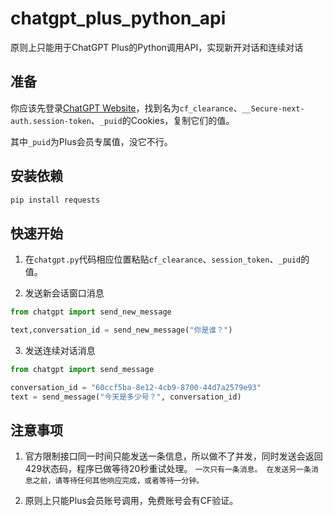 # chatgpt_plus_python_api
原则上只能用于ChatGPT Plus的Python调用API，实现新开对话和连续对话

## 准备

你应该先登录[ChatGPT Website](https://chat.openai.com/chat)，找到名为`cf_clearance`、`__Secure-next-auth.session-token`、`_puid`的Cookies，复制它们的值。

其中`_puid`为Plus会员专属值，没它不行。

## 安装依赖

``` bash
pip install requests
```

## 快速开始

1. 在`chatgpt.py`代码相应位置粘贴`cf_clearance`、`session_token`、`_puid`的值。

2. 发送新会话窗口消息
  ``` python
  from chatgpt import send_new_message

  text,conversation_id = send_new_message("你是谁？")
  ```

3. 发送连续对话消息
  ``` python
  from chatgpt import send_message

  conversation_id = "60ccf5ba-8e12-4cb9-8700-44d7a2579e93"
  text = send_message("今天是多少号？", conversation_id)
  ```

## 注意事项

1. 官方限制接口同一时间只能发送一条信息，所以做不了并发，同时发送会返回429状态码，程序已做等待20秒重试处理。
  `一次只有一条消息。 在发送另一条消息之前，请等待任何其他响应完成，或者等待一分钟。`

2. 原则上只能Plus会员账号调用，免费账号会有CF验证。

